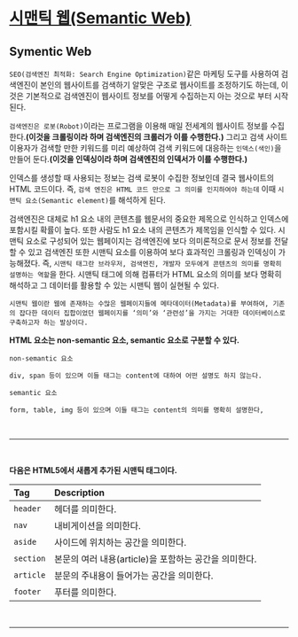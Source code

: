 # [시맨틱 웹(Semantic Web)](https://poiemaweb.com/html5-semantic-web)

## Symentic Web

`SEO(검색엔진 최적화: Search Engine Optimization)`같은 마케팅 도구를 사용하여 검색엔진이 본인의 웹사이트를 검색하기 알맞은 구조로 웹사이트를 조정하기도 하는데, 이것은 기본적으로 검색엔진이 웹사이트 정보를 어떻게 수집하는지 아는 것으로 부터 시작된다.

`검색엔진은 로봇(Robot)`이라는 프로그램을 이용해 매일 전세계의 웹사이트 정보를 수집한다.**(이것을 크롤링이라 하며 검색엔진의 크롤러가 이를 수행한다.)** 그리고 검색 사이트 이용자가 검색할 만한 키워드를 미리 예상하여 검색 키워드에 대응하는 `인덱스(색인)`을 만들어 둔다.**(이것을 인덱싱이라 하며 검색엔진의 인덱서가 이를 수행한다.)**

인덱스를 생성할 때 사용되는 정보는 검색 로봇이 수집한 정보인데 결국 웹사이트의 HTML 코드이다. 즉, `검색 엔진은 HTML 코드 만으로 그 의미를 인지하여야 하는데` 이때 `시맨틱 요소(Semantic element)`를 해석하게 된다.

검색엔진은 대체로 h1 요소 내의 콘텐츠를 웹문서의 중요한 제목으로 인식하고 인덱스에 포함시킬 확률이 높다. 또한 사람도 h1 요소 내의 콘텐츠가 제목임을 인식할 수 있다. 시맨틱 요소로 구성되어 있는 웹페이지는 검색엔진에 보다 의미론적으로 문서 정보를 전달할 수 있고 검색엔진 또한 시맨틱 요소를 이용하여 보다 효과적인 크롤링과 인덱싱이 가능해졌다. 즉, `시맨틱 태그란 브라우저, 검색엔진, 개발자 모두에게 콘텐츠의 의미를 명확히 설명하는 역할`을 한다. 시맨틱 태그에 의해 컴퓨터가 HTML 요소의 의미를 보다 명확히 해석하고 그 데이터를 활용할 수 있는 시맨틱 웹이 실현될 수 있다.

`시맨틱 웹이란 웹에 존재하는 수많은 웹페이지들에 메타데이터(Metadata)를 부여하여, 기존의 잡다한 데이터 집합이었던 웹페이지를 ‘의미’와 ‘관련성’을 가지는 거대한 데이터베이스로 구축하고자 하는 발상이다.`

**HTML 요소는 non-semantic 요소, semantic 요소로 구분할 수 있다.**

`non-semantic 요소`

    div, span 등이 있으며 이들 태그는 content에 대하여 어떤 설명도 하지 않는다.

`semantic 요소`

    form, table, img 등이 있으며 이들 태그는 content의 의미를 명확히 설명한다,

<br />

---

<br />

**다음은 HTML5에서 새롭게 추가된 시맨틱 태그이다.**

| Tag       | Description                                           |
| :-------- | :---------------------------------------------------- |
| `header`  | 헤더를 의미한다.                                      |
| `nav`     | 내비게이션을 의미한다.                                |
| `aside`   | 사이드에 위치하는 공간을 의미한다.                    |
| `section` | 본문의 여러 내용(article)을 포함하는 공간을 의미한다. |
| `article` | 분문의 주내용이 들어가는 공간을 의미한다.             |
| `footer`  | 푸터를 의미한다.                                      |

<br />

---
